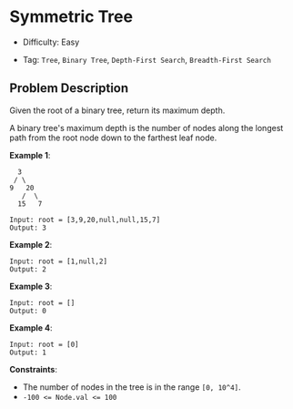 # Symmetric Tree

- Difficulty: Easy

- Tag: `Tree`, `Binary Tree`, `Depth-First Search`, `Breadth-First Search`

## Problem Description

Given the root of a binary tree, return its maximum depth.

A binary tree's maximum depth is the number of nodes along the longest path from the root node down to the farthest leaf node.

**Example 1**:

```
  3
 / \
9   20
   /  \
  15   7

Input: root = [3,9,20,null,null,15,7]
Output: 3
```

**Example 2**:

```
Input: root = [1,null,2]
Output: 2
```

**Example 3**:

```
Input: root = []
Output: 0
```

**Example 4**:

```
Input: root = [0]
Output: 1
```

**Constraints**:

- The number of nodes in the tree is in the range `[0, 10^4]`.
- `-100 <= Node.val <= 100`
